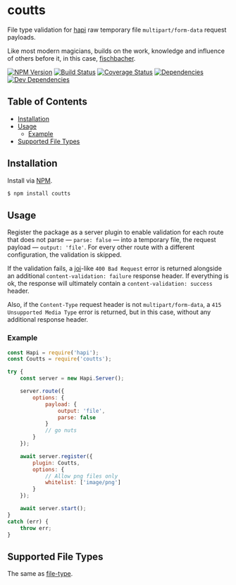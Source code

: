 # coutts
File type validation for [hapi](https://github.com/hapijs/hapi) raw temporary file `multipart/form-data` request payloads.

Like most modern magicians, builds on the work, knowledge and influence of others before it, in this case, [fischbacher](https://github.com/ruiquelhas/fischbacher).

[![NPM Version][version-img]][version-url] [![Build Status][travis-img]][travis-url] [![Coverage Status][coveralls-img]][coveralls-url] [![Dependencies][david-img]][david-url] [![Dev Dependencies][david-dev-img]][david-dev-url]

## Table of Contents
- [Installation](#installation)
- [Usage](#usage)
  - [Example](#example)
- [Supported File Types](#supported-file-types)

## Installation
Install via [NPM](https://www.npmjs.org).

```sh
$ npm install coutts
```

## Usage
Register the package as a server plugin to enable validation for each route that does not parse — `parse: false` — into a temporary file, the request payload — `output: 'file'`. For every other route with a different configuration, the validation is skipped.

If the validation fails, a [joi](https://github.com/hapijs/joi)-like `400 Bad Request` error is returned alongside an additional `content-validation: failure` response header. If everything is ok, the response will ultimately contain a `content-validation: success` header.

Also, if the `Content-Type` request header is not `multipart/form-data`, a `415 Unsupported Media Type` error is returned, but in this case, without any additional response header.

### Example

```js
const Hapi = require('hapi');
const Coutts = require('coutts');

try {
    const server = new Hapi.Server();

    server.route({
        options: {
            payload: {
                output: 'file',
                parse: false
            }
            // go nuts
        }
    });

    await server.register({
        plugin: Coutts,
        options: {
            // Allow png files only
            whitelist: ['image/png']
        }
    });

    await server.start();
}
catch (err) {
    throw err;
}
```

## Supported File Types
The same as [file-type](https://github.com/sindresorhus/file-type/tree/v7.0.0#supported-file-types).

[coveralls-img]: https://img.shields.io/coveralls/ruiquelhas/coutts.svg?style=flat-square
[coveralls-url]: https://coveralls.io/github/ruiquelhas/coutts
[david-img]: https://img.shields.io/david/ruiquelhas/coutts.svg?style=flat-square
[david-url]: https://david-dm.org/ruiquelhas/coutts
[david-dev-img]: https://img.shields.io/david/dev/ruiquelhas/coutts.svg?style=flat-square
[david-dev-url]: https://david-dm.org/ruiquelhas/coutts?type=dev
[version-img]: https://img.shields.io/npm/v/coutts.svg?style=flat-square
[version-url]: https://www.npmjs.com/package/coutts
[travis-img]: https://img.shields.io/travis/ruiquelhas/coutts.svg?style=flat-square
[travis-url]: https://travis-ci.org/ruiquelhas/coutts
